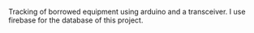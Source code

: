 Tracking of borrowed equipment using arduino and a transceiver. I use firebase for the database of this project.
